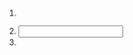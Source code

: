 1. 
<!-- block elements -->

<!-- block elements take full width of screen horizenaly  -->
<div></div>
    <nav></nav>
    <section></section>
    <main></main>
    <footer></footer>
    <h> 
    <p>

2. 
    <!-- inline elements -->
    <span>
    <input>
    <label>



3. 
<!-- Display flex -->
<!-- display flex apne saare childrens ko rwo mein set kar leta hai

